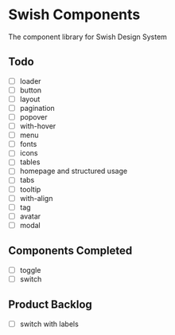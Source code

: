 # Swish Components

The component library for Swish Design System

## Todo

- [ ] loader
- [ ] button
- [ ] layout
- [ ] pagination
- [ ] popover
- [ ] with-hover
- [ ] menu
- [ ] fonts
- [ ] icons
- [ ] tables
- [ ] homepage and structured usage
- [ ] tabs
- [ ] tooltip
- [ ] with-align
- [ ] tag
- [ ] avatar
- [ ] modal

## Components Completed

- [ ] toggle
- [ ] switch

## Product Backlog

- [ ] switch with labels
